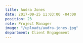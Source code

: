 ```yaml
---
title: Audra Jones
date: 2017-09-25 11:03:00 -04:00
position: 23
role: Project Manager
image: "/uploads/audra-jones.jpg"
department: Client Engagement
---
```



